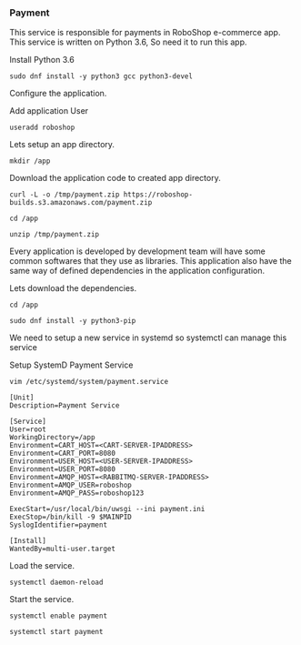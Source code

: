 ### Payment

This service is responsible for payments in RoboShop e-commerce app. This service is written on Python 3.6, So need it to run this app.

Install Python 3.6

```
sudo dnf install -y python3 gcc python3-devel

```

Configure the application.

Add application User

```
useradd roboshop
```

Lets setup an app directory.

```
mkdir /app 
```

Download the application code to created app directory.

```
curl -L -o /tmp/payment.zip https://roboshop-builds.s3.amazonaws.com/payment.zip
```

```
cd /app 
```

```
unzip /tmp/payment.zip
```

Every application is developed by development team will have some common softwares that they use as libraries. This application also have the same way of defined dependencies in the application configuration.

Lets download the dependencies.

```
cd /app 
```

```
sudo dnf install -y python3-pip

```

We need to setup a new service in systemd so systemctl can manage this service

Setup SystemD Payment Service

```
vim /etc/systemd/system/payment.service
```

```
[Unit]
Description=Payment Service

[Service]
User=root
WorkingDirectory=/app
Environment=CART_HOST=<CART-SERVER-IPADDRESS>
Environment=CART_PORT=8080
Environment=USER_HOST=<USER-SERVER-IPADDRESS>
Environment=USER_PORT=8080
Environment=AMQP_HOST=<RABBITMQ-SERVER-IPADDRESS>
Environment=AMQP_USER=roboshop
Environment=AMQP_PASS=roboshop123

ExecStart=/usr/local/bin/uwsgi --ini payment.ini
ExecStop=/bin/kill -9 $MAINPID
SyslogIdentifier=payment

[Install]
WantedBy=multi-user.target
```

Load the service.

```
systemctl daemon-reload
```

Start the service.

```
systemctl enable payment 
```

```
systemctl start payment
```
